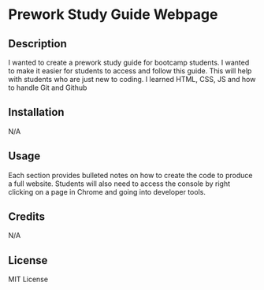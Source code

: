 # Prework Study Guide Webpage

## Description

I wanted to create a prework study guide for bootcamp students.
I wanted to make it easier for students to access and follow this guide.
This will help with students who are just new to coding.
I learned HTML, CSS, JS and how to handle Git and Github

## Installation

N/A

## Usage

Each section provides bulleted notes on how to create the code to produce a full website. Students will also need to access the console by right clicking on a page in Chrome and going into developer tools.

## Credits

N/A

## License

MIT License